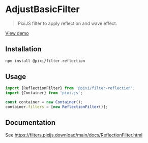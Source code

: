 # AdjustBasicFilter

> PixiJS filter to apply reflection and wave effect.

[View demo](https://filters.pixijs.download/main/demo/index.html?enabled=AdjustBasicFilter)

## Installation

```bash
npm install @pixi/filter-reflection
```

## Usage

```js
import {ReflectionFilter} from '@pixi/filter-reflection';
import {Container} from 'pixi.js';

const container = new Container();
container.filters = [new ReflectionFilter()];
```

## Documentation

See https://filters.pixijs.download/main/docs/ReflectionFilter.html